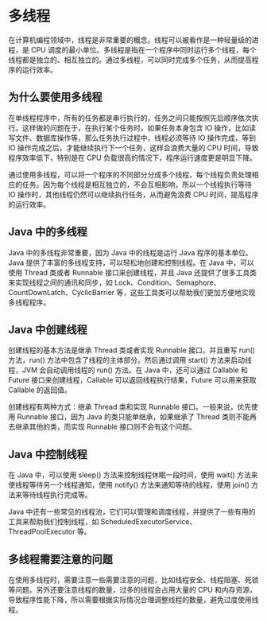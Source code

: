 # 多线程
在计算机编程领域中，线程是非常重要的概念。线程可以被看作是一种轻量级的进程，是 CPU 调度的最小单位。多线程是指在一个程序中同时运行多个线程，每个线程都是独立的、相互独立的。通过多线程，可以同时完成多个任务，从而提高程序的运行效率。

## 为什么要使用多线程
在单线程程序中，所有的任务都是串行执行的，任务之间只能按照先后顺序依次执行。这样做的问题在于，在执行某个任务时，如果任务本身包含 IO 操作，比如读写文件、数据库操作等，那么任务执行过程中，线程必须等待 IO 操作完成，等到 IO 操作完成之后，才能继续执行下一个任务，这样会浪费大量的 CPU 时间，导致程序效率低下，特别是在 CPU 负载很高的情况下，程序运行速度更是明显下降。

通过使用多线程，可以将一个程序的不同部分分成多个线程，每个线程负责处理相应的任务。因为每个线程是相互独立的，不会互相影响，所以一个线程执行等待 IO 操作时，其他线程仍然可以继续执行任务，从而避免浪费 CPU 时间，提高程序的运行效率。

## Java 中的多线程
Java 中的多线程非常重要，因为 Java 中的线程是运行 Java 程序的基本单位。Java 提供了丰富的多线程支持，可以轻松地创建和控制线程。在 Java 中，可以使用 Thread 类或者 Runnable 接口来创建线程，并且 Java 还提供了很多工具类来实现线程之间的通讯和同步，如 Lock、Condition、Semaphore、CountDownLatch、CyclicBarrier 等，这些工具类可以帮助我们更加方便地实现多线程程序。

## Java 中创建线程
创建线程的基本方法是继承 Thread 类或者实现 Runnable 接口，并且重写 run() 方法，run() 方法中包含了线程的主体部分。然后通过调用 start() 方法来启动线程，JVM 会自动调用线程的 run() 方法。在 Java 中，还可以通过 Callable 和 Future 接口来创建线程，Callable 可以返回线程执行结果，Future 可以用来获取 Callable 的返回值。

创建线程有两种方式：继承 Thread 类和实现 Runnable 接口。一般来说，优先使用 Runnable 接口，因为 Java 的类只能单继承，如果继承了 Thread 类则不能再去继承其他的类，而实现 Runnable 接口则不会有这个问题。

## Java 中控制线程
在 Java 中，可以使用 sleep() 方法来控制线程休眠一段时间，使用 wait() 方法来使线程等待另一个线程通知，使用 notify() 方法来通知等待的线程，使用 join() 方法来等待线程执行完成等。

Java 中还有一些常见的线程池，它们可以管理和调度线程，并提供了一些有用的工具来帮助我们控制线程，如 ScheduledExecutorService、ThreadPoolExecutor 等。

## 多线程需要注意的问题
在使用多线程时，需要注意一些需要注意的问题，比如线程安全、线程阻塞、死锁等问题。另外还要注意线程的数量，过多的线程会占用大量的 CPU 和内存资源，导致程序性能下降，所以需要根据实际情况合理调整线程的数量，避免过度使用线程。